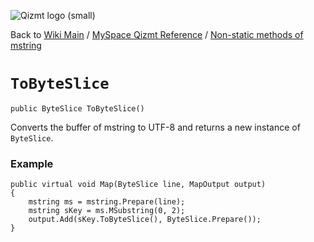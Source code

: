 <a href='Hidden comment: Image:'></a><img src='http://qizmt.googlecode.com/svn/wiki/images/Qizmt_logo_small.png' alt='Qizmt logo (small)' />

Back to <a href='Hidden comment: Link:'></a>[Wiki Main](Main.md) / [MySpace Qizmt Reference](MySpaceQizmtReference.md) / [Non-static methods of mstring](MySpaceQizmtReferenceMStringMethods.md)



# `ToByteSlice` #
`public ByteSlice ToByteSlice()`

Converts the buffer of mstring to UTF-8 and returns a new instance of `ByteSlice`.

### Example ###
```
public virtual void Map(ByteSlice line, MapOutput output)
{
    mstring ms = mstring.Prepare(line);
    mstring sKey = ms.MSubstring(0, 2);
    output.Add(sKey.ToByteSlice(), ByteSlice.Prepare());
} 
```
